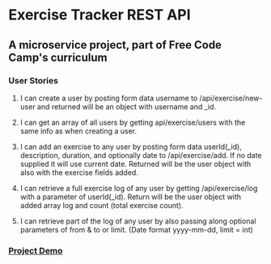 # Exercise Tracker REST API

## A microservice project, part of Free Code Camp's curriculum

### User Stories

1. I can create a user by posting form data username to /api/exercise/new-user and returned will be an object with username and _id.

2. I can get an array of all users by getting api/exercise/users with the same info as when creating a user.

3. I can add an exercise to any user by posting form data userId(_id), description, duration, and optionally date to /api/exercise/add. If no date supplied it will use current date. Returned will be the user object with also with the exercise fields added.

4. I can retrieve a full exercise log of any user by getting /api/exercise/log with a parameter of userId(_id). Return will be the user object with added array log and count (total exercise count).

5. I can retrieve part of the log of any user by also passing along optional parameters of from & to or limit. (Date format yyyy-mm-dd, limit = int)

### [Project Demo](https://hellblazer616-fcc-exercise-tracker.glitch.me/ 'Project Demo')
